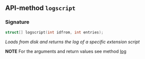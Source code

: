 ## API-method `logscript`

### Signature
``` c++
struct[] logscript(int idfrom, int entries);
```

_Loads from disk and returns the log of a specific extension script_

**NOTE** For the arguments and return values see method [log](LOG.md)
